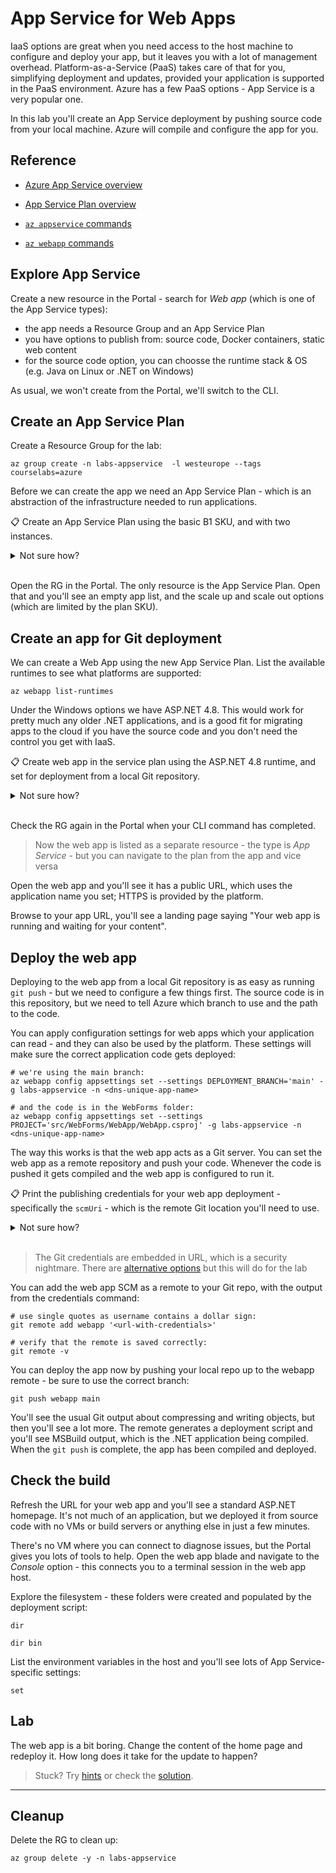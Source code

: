 # App Service for Web Apps

IaaS options are great when you need access to the host machine to configure and deploy your app, but it leaves you with a lot of management overhead. Platform-as-a-Service (PaaS) takes care of that for you, simplifying deployment and updates, provided your application is supported in the PaaS environment. Azure has a few PaaS options - App Service is a very popular one.

In this lab you'll create an App Service deployment by pushing source code from your local machine. Azure will compile and configure the app for you.

## Reference

- [Azure App Service overview](https://docs.microsoft.com/en-us/azure/app-service/overview)

- [App Service Plan overview](https://docs.microsoft.com/en-us/azure/app-service/overview-hosting-plans)

- [`az appservice` commands](https://docs.microsoft.com/en-us/cli/azure/appservice?view=azure-cli-latest)

- [`az webapp` commands](https://docs.microsoft.com/en-us/cli/azure/webapp?view=azure-cli-latest)


## Explore App Service 

Create a new resource in the Portal - search for _Web app_ (which is one of the App Service types):

- the app needs a Resource Group and an App Service Plan
- you have options to publish from: source code, Docker containers, static web content
- for the source code option, you can choosse the runtime stack & OS (e.g. Java on Linux or .NET on Windows)

As usual, we won't create from the Portal, we'll switch to the CLI.

## Create an App Service Plan

Create a Resource Group for the lab:

```
az group create -n labs-appservice  -l westeurope --tags courselabs=azure
```

Before we can create the app we need an App Service Plan - which is an abstraction of the infrastructure needed to run applications.

📋 Create an App Service Plan using the basic B1 SKU, and with two instances.

<details>
  <summary>Not sure how?</summary>

This is fairly straightforward: 

```
az appservice plan create -g labs-appservice -n app-service-01 --sku B1 --number-of-workers 2
```

</details><br/>

Open the RG in the Portal. The only resource is the App Service Plan. Open that and you'll see an empty app list, and the scale up and scale out options (which are limited by the plan SKU).

## Create an app for Git deployment

We can create a Web App using the new App Service Plan. List the available runtimes to see what platforms are supported:

```
az webapp list-runtimes
```

Under the Windows options we have ASP.NET 4.8. This would work for pretty much any older .NET applications, and is a good fit for migrating apps to the cloud if you have the source code and you don't need the control you get with IaaS.

📋 Create web app in the service plan using the ASP.NET 4.8 runtime, and set for deployment from a local Git repository.

<details>
  <summary>Not sure how?</summary>

Check the help text for a new web app:

```
az webapp create --help
```

You need to specify the runtime, deployment method and a unique DNS name for the app:

```
az webapp create -g labs-appservice --plan app-service-01  --runtime 'ASPNET:V4.8' --deployment-local-git --name <dns-unique-app-name>
```

</details><br/>

Check the RG again in the Portal when your CLI command has completed.

> Now the web app is listed as a separate resource - the type is _App Service_ - but you can navigate to the plan from the app and vice versa

Open the web app and you'll see it has a public URL, which uses the application name you set; HTTPS is provided by the platform. 

Browse to your app URL, you'll see a landing page saying "Your web app is running and waiting for your content".

## Deploy the web app

Deploying to the web app from a local Git repository is as easy as running `git push` - but we need to configure a few things first. The source code is in this repository, but we need to tell Azure which branch to use and the path to the code.

You can apply configuration settings for web apps which your application can read - and they can also be used by the platform. These settings will make sure the correct application code gets deployed:

```
# we're using the main branch:
az webapp config appsettings set --settings DEPLOYMENT_BRANCH='main' -g labs-appservice -n <dns-unique-app-name>

# and the code is in the WebForms folder:
az webapp config appsettings set --settings PROJECT='src/WebForms/WebApp/WebApp.csproj' -g labs-appservice -n <dns-unique-app-name>
```

The way this works is that the web app acts as a Git server. You can set the web app as a remote repository and push your code. Whenever the code is pushed it gets compiled and the web app is configured to run it.

📋 Print the publishing credentials for your web app deployment - specifically the `scmUri` - which is the remote Git location you'll need to use.

<details>
  <summary>Not sure how?</summary>

There are a lot of subcommands for the web app. Listing the publishing credentials gives you the Git URL and credentials:

```
az webapp deployment list-publishing-credentials --query scmUri -g labs-appservice -o tsv -n <dns-unique-app-name> 
```

</details><br/>

> The Git credentials are embedded in URL, which is a security nightmare. There are [alternative options](https://docs.microsoft.com/en-us/azure/app-service/deploy-configure-credentials?tabs=cli) but this will do for the lab

You can add the web app SCM as a remote to your Git repo, with the output from the credentials command:

```
# use single quotes as username contains a dollar sign:
git remote add webapp '<url-with-credentials>'

# verify that the remote is saved correctly:
git remote -v
```

You can deploy the app now by pushing your local repo up to the webapp remote - be sure to use the correct branch:

```
git push webapp main
```

You'll see the usual Git output about compressing and writing objects, but then you'll see a lot more. The remote generates a deployment script and you'll see MSBuild output, which is the .NET application being compiled. When the `git push` is complete, the app has been compiled and deployed.

## Check the build

Refresh the URL for your web app and you'll see a standard ASP.NET homepage. It's not much of an application, but we deployed it from source code with no VMs or build servers or anything else in just a few minutes.

There's no VM where you can connect to diagnose issues, but the Portal gives you lots of tools to help. Open the web app blade and navigate to the _Console_ option - this connects you to a terminal session in the web app host.

Explore the filesystem - these folders were created and populated by the deployment script:

```
dir

dir bin
```

List the environment variables in the host and you'll see lots of App Service-specific settings:

```
set
```

## Lab 

The web app is a bit boring. Change the content of the home page and redeploy it. How long does it take for the update to happen?

> Stuck? Try [hints](hints.md) or check the [solution](solution.md).

___

## Cleanup

Delete the RG to clean up:

```
az group delete -y -n labs-appservice
```
